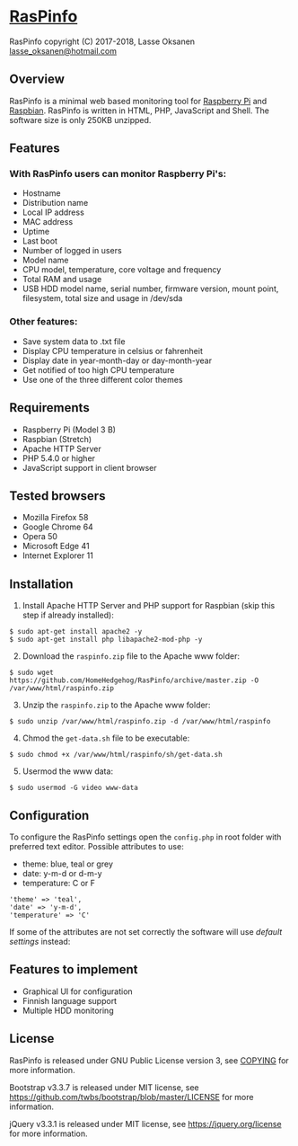 [RasPinfo](https://www.github.com/homehedgehog/RasPinfo)
======
RasPinfo copyright (C) 2017-2018, Lasse Oksanen <lasse_oksanen@hotmail.com>

Overview
--------
RasPinfo is a minimal web based monitoring tool for [Raspberry Pi](https://www.raspberrypi.org/)
and [Raspbian](https://www.raspbian.org/). RasPinfo is written in HTML, PHP, JavaScript and Shell. The software size is only 250KB unzipped.

Features
--------
### With RasPinfo users can monitor Raspberry Pi's:
* Hostname
* Distribution name
* Local IP address
* MAC address
* Uptime
* Last boot
* Number of logged in users
* Model name
* CPU model, temperature, core voltage and frequency
* Total RAM and usage
* USB HDD model name, serial number, firmware version, mount point, filesystem, total size and usage in /dev/sda

### Other features:
* Save system data to .txt file
* Display CPU temperature in celsius or fahrenheit
* Display date in year-month-day or day-month-year
* Get notified of too high CPU temperature
* Use one of the three different color themes

Requirements
------------
* Raspberry Pi (Model 3 B)
* Raspbian (Stretch)
* Apache HTTP Server
* PHP 5.4.0 or higher
* JavaScript support in client browser

Tested browsers
------------------
* Mozilla Firefox 58
* Google Chrome 64
* Opera 50
* Microsoft Edge 41
* Internet Explorer 11

Installation
------------
1. Install Apache HTTP Server and PHP support for Raspbian (skip this step if already installed):

```
$ sudo apt-get install apache2 -y
$ sudo apt-get install php libapache2-mod-php -y
```

2. Download the `raspinfo.zip` file to the Apache www folder:
```
$ sudo wget https://github.com/HomeHedgehog/RasPinfo/archive/master.zip -O /var/www/html/raspinfo.zip
```
3. Unzip the `raspinfo.zip` to the Apache www folder:
```
$ sudo unzip /var/www/html/raspinfo.zip -d /var/www/html/raspinfo
```

4. Chmod the `get-data.sh` file to be executable:
```
$ sudo chmod +x /var/www/html/raspinfo/sh/get-data.sh
```

5. Usermod the www data:  
```
$ sudo usermod -G video www-data
```

Configuration
-------------
To configure the RasPinfo settings open the `config.php` in root folder with preferred text editor. Possible attributes to use:

* theme: blue, teal or grey
* date: y-m-d or d-m-y
* temperature: C or F

```
'theme' => 'teal',
'date' => 'y-m-d',
'temperature' => 'C'
```

If some of the attributes are not set correctly the software will use _default settings_ instead:

Features to implement
-----------------
* Graphical UI for configuration
* Finnish language support
* Multiple HDD monitoring

License
-------
RasPinfo is released under GNU Public License version 3, see [COPYING](https://github.com/homehedgehog) for more information.

Bootstrap v3.3.7 is released under MIT license, see https://github.com/twbs/bootstrap/blob/master/LICENSE for more information.

jQuery v3.3.1 is released under MIT license, see https://jquery.org/license for more information.
